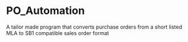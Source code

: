 # PO_Automation
A tailor made program that converts purchase orders from a short listed MLA to SB1 compatible sales order format

